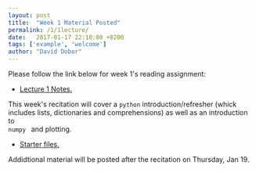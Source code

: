 ```yaml
---
layout: post
title:  "Week 1 Material Posted"
permalink: /1/1lecture/
date:   2017-01-17 22:10:00 +0200
tags: ['example', 'welcome']
author: "David Dobor"
---
```

Please follow the link below for week 1's reading assignment:
<ul>
<li><a href="1/1lecture/Lecture1.pdf">Lecture 1 Notes.</a></li>
</ul>
This week's recitation will cover a <code>python</code> introduction/refresher
(whick includes lists, dictionaries and comprehensions) as well as an introduction to <code>
numpy </code> and plotting.
<ul>
  <li><a href="https://github.com/david-dobor/2033-Spring-17/tree/master/Recitations/1-2-3">Starter files.</a></li>
</ul>


Addidtional material will be posted after the recitation on Thursday, Jan 19.